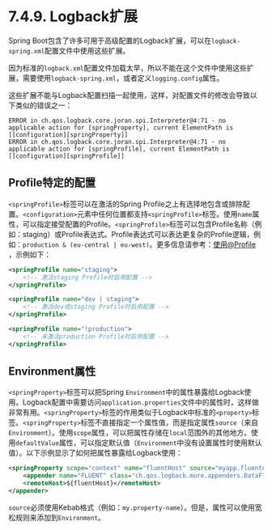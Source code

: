 # 7.4.9. Logback扩展

Spring Boot包含了许多可用于高级配置的Logback扩展，可以在`logback-spring.xml`配置文件中使用这些扩展。

<univ-note type="note">

因为标准的`logback.xml`配置文件加载太早，所以不能在这个文件中使用这些扩展，需要使用`logback-spring.xml`，或者定义`logging.config`属性。

</univ-note>

<univ-note type="warn">

这些扩展不能与Logback配置扫描一起使用，这样，对配置文件的修改会导致以下类似的错误之一：

```shell
ERROR in ch.qos.logback.core.joran.spi.Interpreter@4:71 - no applicable action for [springProperty], current ElementPath is [[configuration][springProperty]]
ERROR in ch.qos.logback.core.joran.spi.Interpreter@4:71 - no applicable action for [springProfile], current ElementPath is [[configuration][springProfile]]
```

</univ-note>

## Profile特定的配置

`<springProfile>`标签可以在激活的Spring Profile之上有选择地包含或排除配置。`<configuration>`元素中任何位置都支持`<springProfile>`标签。使用`name`属性，可以指定接受配置的Profile。`<springProfile>`标签可以包含Profile名称（例如：staging）或Profile表达式。Profile表达式可以表达更复杂的Profile逻辑，例如：`production & (eu-central | eu-west)`。更多信息请参考：[使用@Profile](https://docs.spring.io/spring-framework/docs/5.3.23/reference/html/core.html#beans-definition-profiles-java) ，示例如下：

```xml
<springProfile name="staging">
    <!-- 激活staging Profile时启用配置 -->
</springProfile>

<springProfile name="dev | staging">
    <!-- 激活dev或staging Profile时启用配置 -->
</springProfile>

<springProfile name="!production">
    <!-- 未激活production Profile时启用配置 -->
</springProfile>
```

## Environment属性

`<springProperty>`标签可以把Spring `Environment`中的属性暴露给Logback使用。Logback配置中需要访问`application.properties`文件中的属性时，这样做非常有用。`<springProperty>`标签的作用类似于Logback中标准的`<property>`标签。`<springProperty>`标签不直接指定一个属性值，而是指定属性`source`（来自`Environment`）。使用`scope`属性，可以把属性存储在`local`范围外的其他地方。使用`defaultValue`属性，可以指定默认值（`Environment`中没有设置属性时使用默认值）。以下示例显示了如何把属性暴露给Logback使用：

```xml
<springProperty scope="context" name="fluentHost" source="myapp.fluentd.host" defaultValue="localhost" />
    <appender name="FLUENT" class="ch.qos.logback.more.appenders.DataFluentAppender">
    <remoteHost>${fluentHost}</remoteHost>
</appender>
```

<univ-note type="note">

`source`必须使用Kebab格式（例如：`my.property-name`）。但是，属性可以使用宽松规则来添加到`Environment`。

</univ-note>
